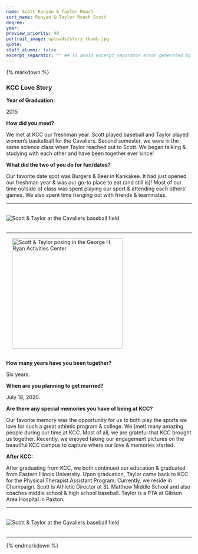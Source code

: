 ```yaml
---
name: Scott Runyan & Taylor Roach
sort_name: Runyan & Taylor Roach Scott
degree:
year:
preview_priority: 40
portrait_image: uploads/story_thumb.jpg
quote:
staff_alumni: false
excerpt_separator: "" ## To avoid excerpt_separator error generated by Liquid https://jekyllrb.com/docs/troubleshooting/#excerpts
---
```


<div class="editable">
{% markdown %}
  <h3 class="typography__h4">KCC Love Story</h3>

  **Year of Graduation:**

  2015

  **How did you meet?**

  We met at KCC our freshman year. Scott played baseball and Taylor played women’s basketball for the Cavaliers. Second semester, we were in the same science class when Taylor reached out to Scott. We began talking & studying with each other and have been together ever since!

  **What did the two of you do for fun/dates?**

  Our favorite date spot was Burgers & Beer in Kankakee. It had just opened our freshman year & was our go-to place to eat (and still is)! Most of our time outside of class was spent playing our sport & attending each others’ games. We also spent time hanging out with friends & teammates.

  <hr>
  <br>
  <div class="text-center">
    <img class="img-fluid" src="{{ page.baseurl }}uploads/story-img_baseball-field.jpg" alt="Scott & Taylor at the Cavaliers baseball field">
  </div>
  <br>
  <hr>

  <div class="text-center">
    <img class="float-md-end img-fluid" style="width: 300px; margin-bottom: 1rem; margin-left: 1rem;" src="{{ page.baseurl }}uploads/story-img_gym.jpg" alt="Scott & Taylor posing in the George H. Ryan Activities Center">
  </div>

  **How many years have you been together?**

  Six years.

  **When are you planning to get married?**

  July 18, 2020.

  **Are there any special memories you have of being at KCC?**

  Our favorite memory was the opportunity for us to both play the sports we love for such a great athletic program & college. We (met) many amazing people during our time at KCC. Most of all, we are grateful that KCC brought us together. Recently, we enjoyed taking our engagement pictures on the beautiful KCC campus to capture where our love & memories started.

  **After KCC:**

  After graduating from KCC, we both continued our education & graduated from Eastern Illinois University. Upon graduation, Taylor came back to KCC for the Physical Therapist Assistant Program. Currently, we reside in Champaign. Scott is Athletic Director at St. Matthew Middle School and also coaches middle school & high school baseball. Taylor is a PTA at Gibson Area Hospital in Paxton.

  <hr>
  <br>
  <div class="text-center">
    <img class="img-fluid" src="{{ page.baseurl }}uploads/story-img_cavaliers.jpg" alt="Scott & Taylor at the Cavaliers baseball field">
  </div>
  <br>
  <hr>
  {% endmarkdown %}
</div>
